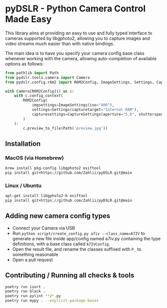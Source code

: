 # pyDSLR - Python Camera Control Made Easy

This library aims at providing an easy to use and fully typed interface to cameras supported by libgphoto2, allowing you to 
capture images and video streams much easier than with native bindings.

The main idea is to have you specify your camera config base class whenever working with the camera, allowing auto-completion of available options as follows:

```python
from pathlib import Path
from pydslr.tools.camera import Camera
from pydslr.config.r6m2 import R6M2Config, ImageSettings, Settings, CaptureSettings

with Camera[R6M2Config]() as c:
    with c.config_context(
        R6M2Config(
            imgsettings=ImageSettings(iso="400"),
            settings=Settings(capturetarget="Internal RAM"),
            capturesettings=CaptureSettings(aperture="5.6", shutterspeed="2"),
        )
    ):
        c.preview_to_file(Path('preview.jpg'))
```

## Installation

### MacOS (via Homebrew)

```bash
brew install pkg-config libgphoto2 exiftool
pip install git+https://github.com/Zahlii/pyDSLR.git@main
```

### Linux / Ubuntu
```bash
apt-get install libgphoto2-6 exiftool
pip install git+https://github.com/Zahlii/pyDSLR.git@main
```

## Adding new camera config types

- Connect your Camera via USB
- Run `python script/create_config.py a7iv --class_name=A7IV` to generate a new file inside app/config named a7iv.py containing the type definitions, with a base class called `A7IVConfig`.
- Open the result file, and rename the classes suffixed with `P_` to something reasonable
- Open a pull request

## Contributing / Running all checks & tools

```bash
poetry run isort .
poetry run black .
poetry run pylint **/*.py
poetry run mypy . --explicit-package-bases
```
